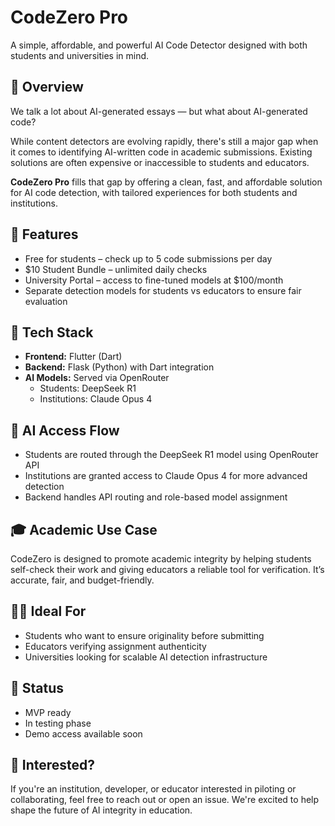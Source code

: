 # CodeZero Pro

A simple, affordable, and powerful AI Code Detector designed with both students and universities in mind.

## 🚀 Overview

We talk a lot about AI-generated essays — but what about AI-generated code?

While content detectors are evolving rapidly, there's still a major gap when it comes to identifying AI-written code in academic submissions. Existing solutions are often expensive or inaccessible to students and educators.

**CodeZero Pro** fills that gap by offering a clean, fast, and affordable solution for AI code detection, with tailored experiences for both students and institutions.

## 🎯 Features

- Free for students – check up to 5 code submissions per day
- $10 Student Bundle – unlimited daily checks
- University Portal – access to fine-tuned models at $100/month
- Separate detection models for students vs educators to ensure fair evaluation

## 🧠 Tech Stack

- **Frontend:** Flutter (Dart)
- **Backend:** Flask (Python) with Dart integration
- **AI Models:** Served via OpenRouter
  - Students: DeepSeek R1
  - Institutions: Claude Opus 4

## 🔐 AI Access Flow

- Students are routed through the DeepSeek R1 model using OpenRouter API
- Institutions are granted access to Claude Opus 4 for more advanced detection
- Backend handles API routing and role-based model assignment

## 🎓 Academic Use Case

CodeZero is designed to promote academic integrity by helping students self-check their work and giving educators a reliable tool for verification. It’s accurate, fair, and budget-friendly.

## 👨‍🏫 Ideal For

- Students who want to ensure originality before submitting
- Educators verifying assignment authenticity
- Universities looking for scalable AI detection infrastructure

## 🧪 Status

- MVP ready
- In testing phase
- Demo access available soon

## 💬 Interested?

If you're an institution, developer, or educator interested in piloting or collaborating, feel free to reach out or open an issue. We're excited to help shape the future of AI integrity in education.

